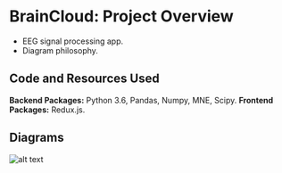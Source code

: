 # BrainCloud: Project Overview 
* EEG signal processing app.
* Diagram philosophy.

## Code and Resources Used
**Backend Packages:** Python 3.6, Pandas, Numpy, MNE, Scipy.
**Frontend Packages:** Redux.js.

## Diagrams 

![alt text](https://github.com/chrisferreyra13/CConsciente/blob/master/frontend/gui/public/images/diagram1.png "Diagram example")

